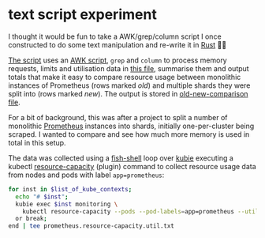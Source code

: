 # text script experiment

I thought it would be fun to take a AWK/grep/column script I once constructed
to do some text manipulation and re-write it in [Rust][] 🦀😂

[The script](./the-script.sh) uses an [AWK script](./the-script.awk), `grep`
and `column` to process memory requests, limits and utilisation data in
[this file](./tests/resources/prometheus.resource-capacity.util.txt), summarise
them and output totals that make it easy to compare resource usage between
monolithic instances of Prometheus (rows marked _old_) and multiple shards they
were split into (rows marked _new_). The output is stored in
[old-new-comparison file](./tests/resources/prometheus.resource-capacity.old-new-comparison.txt).

For a bit of background, this was after a project to split a number of
monolithic [Prometheus][] instances into shards, initially one-per-cluster being
scraped. I wanted to compare and see how much more memory is used in total in
this setup.

The data was collected using a [fish-shell][] loop over [kubie][] executing a
kubectl [resource-capacity][] (plugin) command to collect resource usage data
from nodes and pods with label `app=prometheus`:

``` sh
for inst in $list_of_kube_contexts;
  echo "# $inst";
  kubie exec $inst monitoring \
    kubectl resource-capacity --pods --pod-labels=app=prometheus --util;
  or break;
end | tee prometheus.resource-capacity.util.txt
```

[fish-shell]: https://fishshell.com/
[kubie]: https://github.com/sbstp/kubie
[prometheus]: https://prometheus.io/
[resource-capacity]: https://github.com/robscott/kube-capacity
[rust]: https://www.rust-lang.org/

